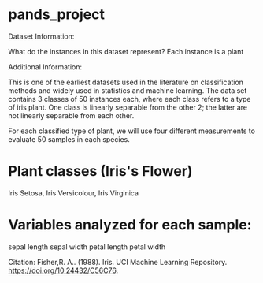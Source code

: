 # pands_project
 
Dataset Information:

What do the instances in this dataset represent?
Each instance is a plant

Additional Information:

This is one of the earliest datasets used in the literature on classification methods and widely used in statistics and machine learning.  The data set contains 3 classes of 50 instances each, where each class refers to a type of iris plant.  One class is linearly separable from the other 2; the latter are not linearly separable from each other.

For each classified type of plant, we will use four different measurements to evaluate 50 samples in each species.

# Plant classes (Iris's  Flower)
 Iris Setosa,  Iris Versicolour,  Iris Virginica

# Variables analyzed for each sample:

 sepal length 
 sepal width 
 petal length 
 petal width 

 Citation: Fisher,R. A.. (1988). Iris. UCI Machine Learning Repository. https://doi.org/10.24432/C56C76.